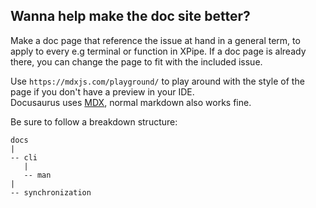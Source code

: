 ## Wanna help make the doc site better?

Make a doc page that reference the issue at hand in a general term, to apply to every e.g terminal or function in XPipe. If a doc page is already there, you can change the page to fit with the included issue.

Use `https://mdxjs.com/playground/` to play around with the style of the page if you don't have a preview in your IDE. <br/>
Docusaurus uses [MDX](https://mdxjs.com/), normal markdown also works fine. 

Be sure to follow a breakdown structure:

```
docs
|
-- cli
   |
   -- man
|
-- synchronization
```